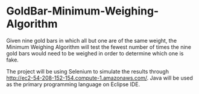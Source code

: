 # GoldBar-Minimum-Weighing-Algorithm

Given nine gold bars in which all but one are of the same weight, the Minimum Weighing Algorithm will test the fewest number of times the 
nine gold bars would need to be weighed in order to determine which one is fake.

The project will be using Selenium to simulate the results through http://ec2-54-208-152-154.compute-1.amazonaws.com/. Java will be used as the
primary programming language on Eclipse IDE.
